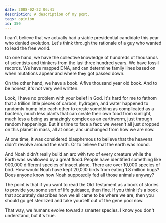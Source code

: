 ```yaml
---
date: 2008-02-22 06:41
description: A description of my post.
tags: opinion
id: 350
---
```

I can't believe that we actually had a viable presidential candidate this year who denied evolution.  Let's think through the rationale of a guy who wanted to lead the free world.

On one hand, we have the collective knowledge of hundreds of thousands of scientists and thinkers from the last three hundred years.  We have fossil records.  We have mapped DNA, and can determine family lines based on when mutations appear and where they got passed down.
<!--more-->
On the other hand, we have a book.  A five thousand year old book.  And to be honest, it's not very well written.

Look, I have no problem with your belief in God.  It's hard for me to fathom that a trillion little pieces of carbon, hydrogen, and water happened to randomly bump into each other to create something as complicated as a bacteria, much less plants that can create their own food from sunlight, much less a being as amazingly complex as an earthworm, just through random happenings.  But it's time to face a fact:  we weren't all just dropped on this planet in mass, all at once, and unchanged from how we are now.

At one time, it was considered blasphemous to believe that the heavens didn't revolve around the earth.  Or to believe that the earth was round.

And Noah didn't really build an arc with two of every creature while the Earth was swallowed by a great flood.  People have identified something like 900,000 different species of insect alone.  There are over 10,000 species of bird.  How would Noah have kept 20,000 birds from eating 1.8 million bugs?  Does anyone know how Noah supposedly fed all those animals anyway?

The point is that if you want to read the Old Testament as a book of stories to provide you some sort of life guidance, then fine.  If you think it's a book that accurately describes how we all came to be where we are, then you should go get sterilized and take yourself out of the gene pool now.

That way, we humans evolve toward a smarter species.  I know you don't understand, but it's true.